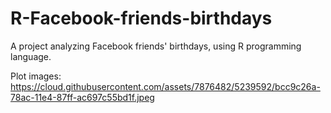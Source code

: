 R-Facebook-friends-birthdays
============================

A project analyzing Facebook friends' birthdays, using R programming language.

Plot images:
https://cloud.githubusercontent.com/assets/7876482/5239592/bcc9c26a-78ac-11e4-87ff-ac697c55bd1f.jpeg


